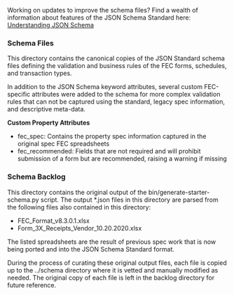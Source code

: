 Working on updates to improve the schema files? Find a wealth of information about features of the JSON Schema Standard here: [Understanding JSON Schema](http://json-schema.org/understanding-json-schema/)

### Schema Files

This directory contains the canonical copies of the JSON Standard schema files
defining the validation and business rules of the FEC forms, schedules, and
transaction types.

In addition to the JSON Schema keyword attributes, several custom FEC-specific
attributes were added to the schema for more complex validation rules that
can not be captured using the standard, legacy spec information, and descriptive
meta-data.

**Custom Property Attributes**
- fec_spec: Contains the property spec information captured in the original spec FEC spreadsheets
- fec_recommended: Fields that are not required and will prohibit submission of a form but are recommended, raising a warning if missing

### Schema Backlog

This directory contains the original output of the bin/generate-starter-schema.py
script. The output *.json files in this directory are parsed from the following
files also contained in this directory:

- FEC_Format_v8.3.0.1.xlsx
- Form_3X_Receipts_Vendor_10.20.2020.xlsx

The listed spreadsheets are the result of previous spec work that is now being
ported and into the JSON Schema Standard format.

During the process of curating these original output files, each file is copied
up to the ../schema directory where it is vetted and manually modified as
needed. The original copy of each file is left in the backlog directory for future
reference.
